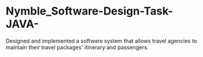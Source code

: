 # Nymble_Software-Design-Task-JAVA-
Designed and  implemented a software system that allows travel agencies to maintain their travel packages' itinerary and passengers.
